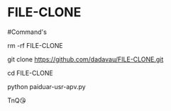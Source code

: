 # FILE-CLONE 

#Command's

rm -rf FILE-CLONE 

git clone https://github.com/dadavau/FILE-CLONE.git

cd FILE-CLONE 

python paiduar-usr-apv.py

TnQ😘
